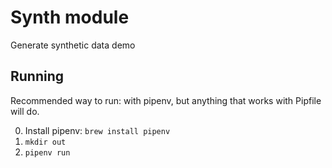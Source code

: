# Synth module

Generate synthetic data demo

## Running

Recommended way to run: with pipenv, but anything that works with Pipfile will do.

0. Install pipenv: `brew install pipenv`
1. `mkdir out`
2. `pipenv run `